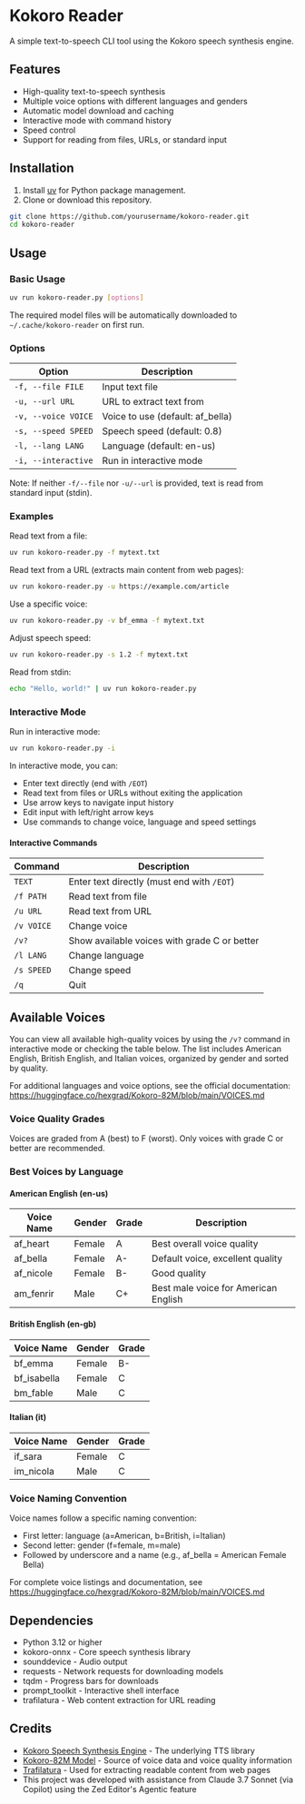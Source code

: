 # Kokoro Reader

A simple text-to-speech CLI tool using the Kokoro speech synthesis engine.

## Features

- High-quality text-to-speech synthesis
- Multiple voice options with different languages and genders
- Automatic model download and caching
- Interactive mode with command history
- Speed control
- Support for reading from files, URLs, or standard input

## Installation

1. Install [uv](https://docs.astral.sh/uv/getting-started/installation) for Python package management.
2. Clone or download this repository.

```bash
git clone https://github.com/yourusername/kokoro-reader.git
cd kokoro-reader
```

## Usage

### Basic Usage

```bash
uv run kokoro-reader.py [options]
```

The required model files will be automatically downloaded to `~/.cache/kokoro-reader` on first run.

### Options

| Option | Description |
|--------|-------------|
| `-f, --file FILE` | Input text file |
| `-u, --url URL` | URL to extract text from |
| `-v, --voice VOICE` | Voice to use (default: af_bella) |
| `-s, --speed SPEED` | Speech speed (default: 0.8) |
| `-l, --lang LANG` | Language (default: en-us) |
| `-i, --interactive` | Run in interactive mode |

Note: If neither `-f/--file` nor `-u/--url` is provided, text is read from standard input (stdin).

### Examples

Read text from a file:
```bash
uv run kokoro-reader.py -f mytext.txt
```

Read text from a URL (extracts main content from web pages):
```bash
uv run kokoro-reader.py -u https://example.com/article
```

Use a specific voice:
```bash
uv run kokoro-reader.py -v bf_emma -f mytext.txt
```

Adjust speech speed:
```bash
uv run kokoro-reader.py -s 1.2 -f mytext.txt
```

Read from stdin:
```bash
echo "Hello, world!" | uv run kokoro-reader.py
```

### Interactive Mode

Run in interactive mode:
```bash
uv run kokoro-reader.py -i
```

In interactive mode, you can:
- Enter text directly (end with `/EOT`)
- Read text from files or URLs without exiting the application
- Use arrow keys to navigate input history
- Edit input with left/right arrow keys
- Use commands to change voice, language and speed settings

#### Interactive Commands

| Command | Description |
|---------|-------------|
| `TEXT` | Enter text directly (must end with `/EOT`) |
| `/f PATH` | Read text from file |
| `/u URL` | Read text from URL |
| `/v VOICE` | Change voice |
| `/v?` | Show available voices with grade C or better |
| `/l LANG` | Change language |
| `/s SPEED` | Change speed |
| `/q` | Quit |

## Available Voices

You can view all available high-quality voices by using the `/v?` command in interactive mode or checking the table below. The list includes American English, British English, and Italian voices, organized by gender and sorted by quality.

For additional languages and voice options, see the official documentation: <https://huggingface.co/hexgrad/Kokoro-82M/blob/main/VOICES.md>

### Voice Quality Grades

Voices are graded from A (best) to F (worst). Only voices with grade C or better are recommended.

### Best Voices by Language

#### American English (en-us)
| Voice Name | Gender | Grade | Description |
|------------|--------|-------|-------------|
| af_heart   | Female | A     | Best overall voice quality |
| af_bella   | Female | A-    | Default voice, excellent quality |
| af_nicole  | Female | B-    | Good quality |
| am_fenrir  | Male   | C+    | Best male voice for American English |

#### British English (en-gb)
| Voice Name  | Gender | Grade |
|-------------|--------|-------|
| bf_emma     | Female | B-    |
| bf_isabella | Female | C     |
| bm_fable    | Male   | C     |

#### Italian (it)
| Voice Name | Gender | Grade |
|------------|--------|-------|
| if_sara    | Female | C     |
| im_nicola  | Male   | C     |

### Voice Naming Convention

Voice names follow a specific naming convention:
- First letter: language (a=American, b=British, i=Italian)
- Second letter: gender (f=female, m=male)
- Followed by underscore and a name (e.g., af_bella = American Female Bella)

For complete voice listings and documentation, see <https://huggingface.co/hexgrad/Kokoro-82M/blob/main/VOICES.md>

## Dependencies

- Python 3.12 or higher
- kokoro-onnx - Core speech synthesis library
- sounddevice - Audio output
- requests - Network requests for downloading models
- tqdm - Progress bars for downloads
- prompt_toolkit - Interactive shell interface
- trafilatura - Web content extraction for URL reading

## Credits

- [Kokoro Speech Synthesis Engine](https://github.com/thewh1teagle/kokoro-onnx) - The underlying TTS library
- [Kokoro-82M Model](https://huggingface.co/hexgrad/Kokoro-82M) - Source of voice data and voice quality information
- [Trafilatura](https://github.com/adbar/trafilatura) - Used for extracting readable content from web pages
- This project was developed with assistance from Claude 3.7 Sonnet (via Copilot) using the Zed Editor's Agentic feature
